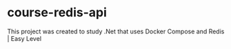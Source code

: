 # course-redis-api
This project was created to study .Net that uses Docker Compose and  Redis | Easy Level
